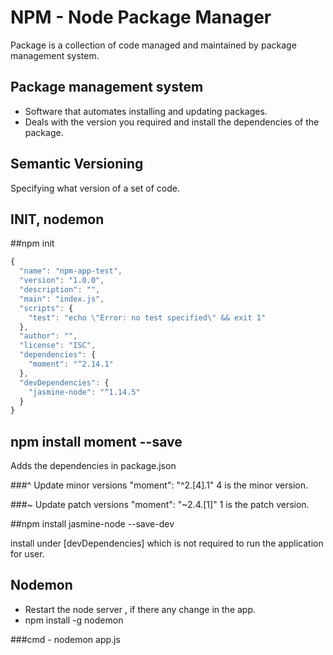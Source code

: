 # NPM - Node Package Manager

Package is a collection of code managed and maintained by package management system.

## Package management system

- Software that automates installing and updating packages.
- Deals with the version you required and install the dependencies of the package.

## Semantic Versioning


Specifying what version of a set of code. 

## INIT, nodemon

##npm init

```javascript
{
  "name": "npm-app-test",
  "version": "1.0.0",
  "description": "",
  "main": "index.js",
  "scripts": {
    "test": "echo \"Error: no test specified\" && exit 1"
  },
  "author": "",
  "license": "ISC",
  "dependencies": {
    "moment": "^2.14.1"
  },
  "devDependencies": {
    "jasmine-node": "^1.14.5"
  }
}
```

## npm install moment --save

Adds the dependencies in package.json

###^ Update minor versions  "moment": "^2.[4].1"
4 is the minor version.

###~ Update patch versions  "moment": "~2.4.[1]"
1 is the patch version.

##npm install jasmine-node --save-dev

install under [devDependencies] which is not required to run the application for user.

## Nodemon

- Restart the node server , if there any change in the app.
- npm install -g nodemon 

###cmd - nodemon app.js


















